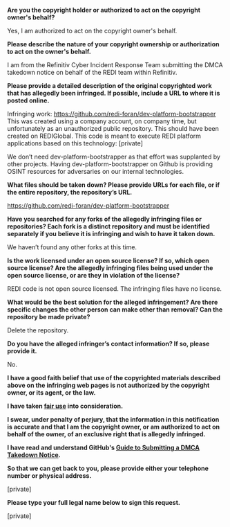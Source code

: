 **Are you the copyright holder or authorized to act on the copyright owner's behalf?**

Yes, I am authorized to act on the copyright owner's behalf.

**Please describe the nature of your copyright ownership or authorization to act on the owner's behalf.**

I am from the Refinitiv Cyber Incident Response Team submitting the DMCA takedown notice on behalf of the REDI team within Refinitiv.

**Please provide a detailed description of the original copyrighted work that has allegedly been infringed. If possible, include a URL to where it is posted online.**

Infringing work: https://github.com/redi-foran/dev-platform-bootstrapper
This was created using a company account, on company time, but unfortunately as an unauthorized public repository. This should have been created on REDIGlobal. This code is meant to execute REDI platform applications based on this technology: [private]  

We don’t need dev-platform-bootstrapper as that effort was supplanted by other projects. Having dev-platform-bootstrapper on Github is providing OSINT resources for adversaries on our internal technologies.

**What files should be taken down? Please provide URLs for each file, or if the entire repository, the repository’s URL.**

https://github.com/redi-foran/dev-platform-bootstrapper

**Have you searched for any forks of the allegedly infringing files or repositories? Each fork is a distinct repository and must be identified separately if you believe it is infringing and wish to have it taken down.**

We haven’t found any other forks at this time.

**Is the work licensed under an open source license? If so, which open source license? Are the allegedly infringing files being used under the open source license, or are they in violation of the license?**

REDI code is not open source licensed. The infringing files have no license.

**What would be the best solution for the alleged infringement? Are there specific changes the other person can make other than removal? Can the repository be made private?**

Delete the repository.

**Do you have the alleged infringer’s contact information? If so, please provide it.**

No.

**I have a good faith belief that use of the copyrighted materials described above on the infringing web pages is not authorized by the copyright owner, or its agent, or the law.**

**I have taken <a href="https://www.lumendatabase.org/topics/22">fair use</a> into consideration.**

**I swear, under penalty of perjury, that the information in this notification is accurate and that I am the copyright owner, or am authorized to act on behalf of the owner, of an exclusive right that is allegedly infringed.**

**I have read and understand GitHub's <a href="https://help.github.com/articles/guide-to-submitting-a-dmca-takedown-notice/">Guide to Submitting a DMCA Takedown Notice</a>.**

**So that we can get back to you, please provide either your telephone number or physical address.**

[private]  

**Please type your full legal name below to sign this request.**

[private]  
